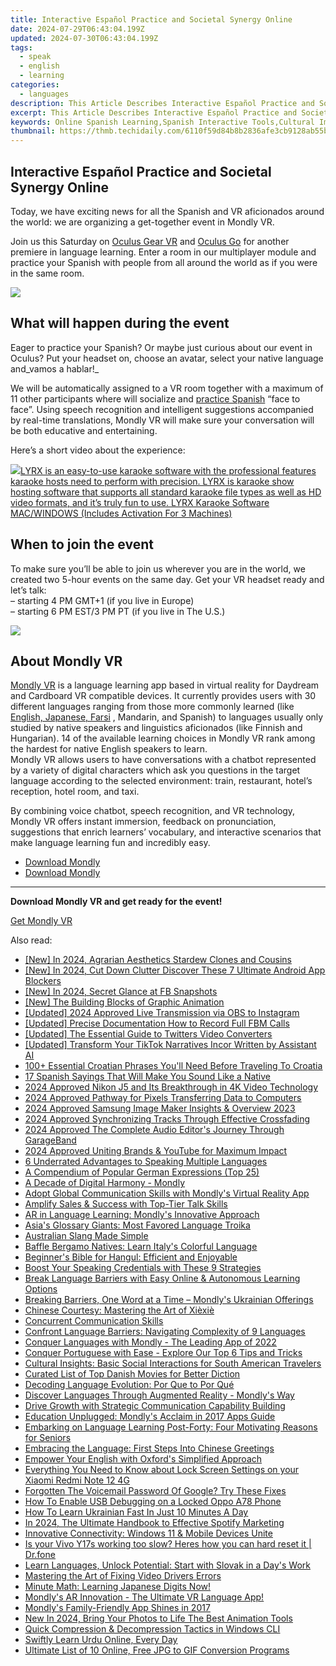 ```yaml
---
title: Interactive Español Practice and Societal Synergy Online
date: 2024-07-29T06:43:04.199Z
updated: 2024-07-30T06:43:04.199Z
tags:
  - speak
  - english
  - learning
categories:
  - languages
description: This Article Describes Interactive Español Practice and Societal Synergy Online
excerpt: This Article Describes Interactive Español Practice and Societal Synergy Online
keywords: Online Spanish Learning,Spanish Interactive Tools,Cultural Immersion Through Language,Online Spanish Practice Exercises,Spanish Language Online Community,Spanish Learning Platforms,Interactive Language Experience Online
thumbnail: https://thmb.techidaily.com/6110f59d84b8b2836afe3cb9128ab55b4983bac7c041837cad5f3c0f9163df97.jpg
---
```


## Interactive Español Practice and Societal Synergy Online

 Today, we have exciting news for all the Spanish and VR aficionados around the world: we are organizing a get-together event in Mondly VR.

 Join us this Saturday on [Oculus Gear VR](https://www.oculus.com/experiences/gear-vr/1272636489423125) and [Oculus Go](https://www.oculus.com/experiences/go/1272636489423125) for another premiere in language learning. Enter a room in our multiplayer module and practice your Spanish with people from all around the world as if you were in the same room.

<!-- affiliate ads begin -->
<a href="https://secure.2checkout.com/order/checkout.php?PRODS=37100474&QTY=1&AFFILIATE=108875&CART=1"><img src="https://awario.com/images/pages/index/img-platform-ui-1280@1x.avif" border="0"></a>
<!-- affiliate ads end -->
## What will happen during the event

 Eager to practice your Spanish? Or maybe just curious about our event in Oculus? Put your headset on, choose an avatar, select your native language and_vamos a hablar!_

 We will be automatically assigned to a VR room together with a maximum of 11 other participants where will socialize and [practice Spanish](https://shop.mondly.com/affiliate.php?ACCOUNT=ATISTUDI&AFFILIATE=108875&PATH=https://www.mondly.com?AFFILIATE=108875) “face to face”. Using speech recognition and intelligent suggestions accompanied by real-time translations, Mondly VR will make sure your conversation will be both educative and entertaining.

Here’s a short video about the experience:

<!-- affiliate ads begin -->
<a href="https://shop.pcdj.com/order/checkout.php?PRODS=4698998&QTY=1&AFFILIATE=108875&CART=1"> <img src="https://secure.avangate.com/images/merchant/47f4b6321e9fd8e8f7326a6adc1a7c1e/products/MacBook_Pro_lyrx-withsinger-tv.png" border="0">LYRX is an easy-to-use karaoke software with the professional features karaoke hosts need to perform with precision. LYRX is karaoke show hosting software that supports all standard karaoke file types as well as HD video formats, and it’s truly fun to use. 
LYRX Karaoke Software MAC/WINDOWS (Includes Activation For 3 Machines)</a>
<!-- affiliate ads end -->
## When to join the event

 To make sure you’ll be able to join us wherever you are in the world, we created two 5-hour events on the same day. Get your VR headset ready and let’s talk:  
 – starting 4 PM GMT+1 (if you live in Europe)  
 – starting 6 PM EST/3 PM PT (if you live in The U.S.)

<!-- affiliate ads begin -->
<a href="https://store.revouninstaller.com/order/checkout.php?PRODS=27889512&QTY=1&AFFILIATE=108875&CART=1"><img src="https://secure.avangate.com/images/merchant/4282ec8de8c9be897e7aff4aa231b1a4/728__90.jpg" border="0"></a>
<!-- affiliate ads end -->
## About Mondly VR

[Mondly VR](https://shop.mondly.com/affiliate.php?ACCOUNT=ATISTUDI&AFFILIATE=108875&PATH=https://www.mondly.com?AFFILIATE=108875) is a language learning app based in virtual reality for Daydream and Cardboard VR compatible devices. It currently provides users with 30 different languages ranging from those more commonly learned (like [English, Japanese, Farsi](https://shop.mondly.com/affiliate.php?ACCOUNT=ATISTUDI&AFFILIATE=108875&PATH=https://www.mondly.com?AFFILIATE=108875) , Mandarin, and Spanish) to languages usually only studied by native speakers and linguistics aficionados (like Finnish and Hungarian). 14 of the available learning choices in Mondly VR rank among the hardest for native English speakers to learn.  
 Mondly VR allows users to have conversations with a chatbot represented by a variety of digital characters which ask you questions in the target language according to the selected environment: train, restaurant, hotel’s reception, hotel room, and taxi.

 By combining voice chatbot, speech recognition, and VR technology, Mondly VR offers instant immersion, feedback on pronunciation, suggestions that enrich learners’ vocabulary, and interactive scenarios that make language learning fun and incredibly easy.

* [Download Mondly](https://www.facebook.com/sharer/sharer.php?u=https%3A%2F%2Fwww.mondly.com%2Fblog%2Foculus-event-practice-your-spanish-socialize-mondly-vr-multiplayer%2F&t=Oculus+Event%3A+Practice+Your+Spanish+and+Socialize+in+Mondly+VR+Multiplayer "Share on Facebook")
* [Download Mondly](https://shop.mondly.com/affiliate.php?ACCOUNT=ATISTUDI&AFFILIATE=108875&PATH=https://www.mondly.com?AFFILIATE=108875)

---

**Download Mondly VR and get ready for the event!**

[Get Mondly VR](https://www.oculus.com/experiences/gear-vr/1272636489423125 "Get Mondly VR")

<ins class="adsbygoogle"
     style="display:block"
     data-ad-format="autorelaxed"
     data-ad-client="ca-pub-7571918770474297"
     data-ad-slot="1223367746"></ins>



<ins class="adsbygoogle"
     style="display:block"
     data-ad-client="ca-pub-7571918770474297"
     data-ad-slot="8358498916"
     data-ad-format="auto"
     data-full-width-responsive="true"></ins>





<span class="atpl-alsoreadstyle">Also read:</span>
<div><ul>
<li><a href="https://screen-capture.techidaily.com/new-in-2024-agrarian-aesthetics-stardew-clones-and-cousins/"><u>[New] In 2024, Agrarian Aesthetics  Stardew Clones and Cousins</u></a></li>
<li><a href="https://facebook-record-videos.techidaily.com/new-in-2024-cut-down-clutter-discover-these-7-ultimate-android-app-blockers/"><u>[New] In 2024, Cut Down Clutter  Discover These 7 Ultimate Android App Blockers</u></a></li>
<li><a href="https://facebook-clips.techidaily.com/new-in-2024-secret-glance-at-fb-snapshots/"><u>[New] In 2024, Secret Glance at FB Snapshots</u></a></li>
<li><a href="https://some-approaches.techidaily.com/new-the-building-blocks-of-graphic-animation/"><u>[New] The Building Blocks of Graphic Animation</u></a></li>
<li><a href="https://screen-mirroring-recording.techidaily.com/updated-2024-approved-live-transmission-via-obs-to-instagram/"><u>[Updated] 2024 Approved  Live Transmission via OBS to Instagram</u></a></li>
<li><a href="https://screen-sharing-recording.techidaily.com/updated-precise-documentation-how-to-record-full-fbm-calls/"><u>[Updated] Precise Documentation  How to Record Full FBM Calls</u></a></li>
<li><a href="https://some-approaches.techidaily.com/updated-the-essential-guide-to-twitters-video-converters/"><u>[Updated] The Essential Guide to Twitters Video Converters</u></a></li>
<li><a href="https://tiktok-videos.techidaily.com/updated-transform-your-tiktok-narratives-incor-written-by-assistant-ai/"><u>[Updated] Transform Your TikTok Narratives  Incor Written by Assistant AI</u></a></li>
<li><a href="https://mondly-stories.techidaily.com/100plus-essential-croatian-phrases-youll-need-before-traveling-to-croatia/"><u>100+ Essential Croatian Phrases You'll Need Before Traveling To Croatia</u></a></li>
<li><a href="https://mondly-stories.techidaily.com/17-spanish-sayings-that-will-make-you-sound-like-a-native/"><u>17 Spanish Sayings That Will Make You Sound Like a Native</u></a></li>
<li><a href="https://extra-support.techidaily.com/2024-approved-nikon-j5-and-its-breakthrough-in-4k-video-technology/"><u>2024 Approved  Nikon J5 and Its Breakthrough in 4K Video Technology</u></a></li>
<li><a href="https://article-files.techidaily.com/2024-approved-pathway-for-pixels-transferring-data-to-computers/"><u>2024 Approved  Pathway for Pixels  Transferring Data to Computers</u></a></li>
<li><a href="https://article-helps.techidaily.com/2024-approved-samsung-image-maker-insights-and-overview-2023/"><u>2024 Approved  Samsung Image Maker  Insights & Overview 2023</u></a></li>
<li><a href="https://some-guidance.techidaily.com/2024-approved-synchronizing-tracks-through-effective-crossfading/"><u>2024 Approved  Synchronizing Tracks Through Effective Crossfading</u></a></li>
<li><a href="https://some-guidance.techidaily.com/2024-approved-the-complete-audio-editors-journey-through-garageband/"><u>2024 Approved  The Complete Audio Editor's Journey Through GarageBand</u></a></li>
<li><a href="https://some-skills.techidaily.com/2024-approved-uniting-brands-and-youtube-for-maximum-impact/"><u>2024 Approved  Uniting Brands & YouTube for Maximum Impact</u></a></li>
<li><a href="https://mondly-stories.techidaily.com/6-underrated-advantages-to-speaking-multiple-languages/"><u>6 Underrated Advantages to Speaking Multiple Languages</u></a></li>
<li><a href="https://mondly-stories.techidaily.com/a-compendium-of-popular-german-expressions-top-25/"><u>A Compendium of Popular German Expressions (Top 25)</u></a></li>
<li><a href="https://mondly-stories.techidaily.com/a-decade-of-digital-harmony-mondly/"><u>A Decade of Digital Harmony - Mondly</u></a></li>
<li><a href="https://mondly-stories.techidaily.com/adopt-global-communication-skills-with-mondlys-virtual-reality-app/"><u>Adopt Global Communication Skills with Mondly's Virtual Reality App</u></a></li>
<li><a href="https://mondly-stories.techidaily.com/amplify-sales-and-success-with-top-tier-talk-skills/"><u>Amplify Sales & Success with Top-Tier Talk Skills</u></a></li>
<li><a href="https://mondly-stories.techidaily.com/ar-in-language-learning-mondlys-innovative-approach/"><u>AR in Language Learning: Mondly's Innovative Approach</u></a></li>
<li><a href="https://mondly-stories.techidaily.com/asias-glossary-giants-most-favored-language-troika/"><u>Asia's Glossary Giants: Most Favored Language Troika</u></a></li>
<li><a href="https://mondly-stories.techidaily.com/australian-slang-made-simple/"><u>Australian Slang Made Simple</u></a></li>
<li><a href="https://mondly-stories.techidaily.com/baffle-bergamo-natives-learn-italys-colorful-language/"><u>Baffle Bergamo Natives: Learn Italy's Colorful Language</u></a></li>
<li><a href="https://mondly-stories.techidaily.com/beginners-bible-for-hangul-efficient-and-enjoyable/"><u>Beginner's Bible for Hangul: Efficient and Enjoyable</u></a></li>
<li><a href="https://mondly-stories.techidaily.com/boost-your-speaking-credentials-with-these-9-strategies/"><u>Boost Your Speaking Credentials with These 9 Strategies</u></a></li>
<li><a href="https://mondly-stories.techidaily.com/break-language-barriers-with-easy-online-and-autonomous-learning-options/"><u>Break Language Barriers with Easy Online & Autonomous Learning Options</u></a></li>
<li><a href="https://mondly-stories.techidaily.com/breaking-barriers-one-word-at-a-time-mondlys-ukrainian-offerings/"><u>Breaking Barriers, One Word at a Time – Mondly's Ukrainian Offerings</u></a></li>
<li><a href="https://mondly-stories.techidaily.com/chinese-courtesy-mastering-the-art-of-xiexie/"><u>Chinese Courtesy: Mastering the Art of Xièxiè</u></a></li>
<li><a href="https://mondly-stories.techidaily.com/concurrent-communication-skills/"><u>Concurrent Communication Skills</u></a></li>
<li><a href="https://mondly-stories.techidaily.com/confront-language-barriers-navigating-complexity-of-9-languages/"><u>Confront Language Barriers: Navigating Complexity of 9 Languages</u></a></li>
<li><a href="https://mondly-stories.techidaily.com/conquer-languages-with-mondly-the-leading-app-of-2022/"><u>Conquer Languages with Mondly - The Leading App of 2022</u></a></li>
<li><a href="https://mondly-stories.techidaily.com/conquer-portuguese-with-ease-explore-our-top-6-tips-and-tricks/"><u>Conquer Portuguese with Ease - Explore Our Top 6 Tips and Tricks</u></a></li>
<li><a href="https://mondly-stories.techidaily.com/cultural-insights-basic-social-interactions-for-south-american-travelers/"><u>Cultural Insights: Basic Social Interactions for South American Travelers</u></a></li>
<li><a href="https://mondly-stories.techidaily.com/curated-list-of-top-danish-movies-for-better-diction/"><u>Curated List of Top Danish Movies for Better Diction</u></a></li>
<li><a href="https://mondly-stories.techidaily.com/decoding-language-evolution-por-que-to-por-que/"><u>Decoding Language Evolution: Por Que to Por Qué</u></a></li>
<li><a href="https://mondly-stories.techidaily.com/discover-languages-through-augmented-reality-mondlys-way/"><u>Discover Languages Through Augmented Reality - Mondly's Way</u></a></li>
<li><a href="https://mondly-stories.techidaily.com/drive-growth-with-strategic-communication-capability-building/"><u>Drive Growth with Strategic Communication Capability Building</u></a></li>
<li><a href="https://mondly-stories.techidaily.com/education-unplugged-mondlys-acclaim-in-2017-apps-guide/"><u>Education Unplugged: Mondly's Acclaim in 2017 Apps Guide</u></a></li>
<li><a href="https://mondly-stories.techidaily.com/embarking-on-language-learning-post-forty-four-motivating-reasons-for-seniors/"><u>Embarking on Language Learning Post-Forty: Four Motivating Reasons for Seniors</u></a></li>
<li><a href="https://mondly-stories.techidaily.com/embracing-the-language-first-steps-into-chinese-greetings/"><u>Embracing the Language: First Steps Into Chinese Greetings</u></a></li>
<li><a href="https://mondly-stories.techidaily.com/empower-your-english-with-oxfords-simplified-approach/"><u>Empower Your English with Oxford's Simplified Approach</u></a></li>
<li><a href="https://unlock-android.techidaily.com/everything-you-need-to-know-about-lock-screen-settings-on-your-xiaomi-redmi-note-12-4g-by-drfone-android/"><u>Everything You Need to Know about Lock Screen Settings on your Xiaomi Redmi Note 12 4G</u></a></li>
<li><a href="https://unlock-android.techidaily.com/forgotten-the-voicemail-password-of-google-try-these-fixes-by-drfone-android/"><u>Forgotten The Voicemail Password Of Google? Try These Fixes</u></a></li>
<li><a href="https://easy-unlock-android.techidaily.com/how-to-enable-usb-debugging-on-a-locked-oppo-a78-phone-by-drfone-android/"><u>How To Enable USB Debugging on a Locked Oppo A78 Phone</u></a></li>
<li><a href="https://mondly-stories.techidaily.com/1719580521776-how-to-learn-ukrainian-fast-in-just-10-minutes-a-day/"><u>How To Learn Ukrainian Fast In Just 10 Minutes A Day</u></a></li>
<li><a href="https://some-skills.techidaily.com/in-2024-the-ultimate-handbook-to-effective-spotify-marketing/"><u>In 2024, The Ultimate Handbook to Effective Spotify Marketing</u></a></li>
<li><a href="https://win11.techidaily.com/innovative-connectivity-windows-11-and-mobile-devices-unite/"><u>Innovative Connectivity: Windows 11 & Mobile Devices Unite</u></a></li>
<li><a href="https://techidaily.com/is-your-vivo-y17s-working-too-slow-heres-how-you-can-hard-reset-it-drfone-by-drfone-reset-android-reset-android/"><u>Is your Vivo Y17s working too slow? Heres how you can hard reset it | Dr.fone</u></a></li>
<li><a href="https://mondly-stories.techidaily.com/1719575464700-learn-languages-unlock-potential-start-with-slovak-in-a-days-work/"><u>Learn Languages, Unlock Potential: Start with Slovak in a Day's Work</u></a></li>
<li><a href="https://win11-tips.techidaily.com/mastering-the-art-of-fixing-video-drivers-errors/"><u>Mastering the Art of Fixing Video Drivers Errors</u></a></li>
<li><a href="https://mondly-stories.techidaily.com/1719578539545-minute-math-learning-japanese-digits-now/"><u>Minute Math: Learning Japanese Digits Now!</u></a></li>
<li><a href="https://mondly-stories.techidaily.com/1719577740237-mondlys-ar-innovation-the-ultimate-vr-language-app/"><u>Mondly's AR Innovation - The Ultimate VR Language App!</u></a></li>
<li><a href="https://mondly-stories.techidaily.com/1719579073886-mondlys-family-friendly-app-shines-in-2017/"><u>Mondly's Family-Friendly App Shines in 2017</u></a></li>
<li><a href="https://smart-video-editing.techidaily.com/new-in-2024-bring-your-photos-to-life-the-best-animation-tools/"><u>New In 2024, Bring Your Photos to Life The Best Animation Tools</u></a></li>
<li><a href="https://win11.techidaily.com/quick-compression-and-decompression-tactics-in-windows-cli/"><u>Quick Compression & Decompression Tactics in Windows CLI</u></a></li>
<li><a href="https://mondly-stories.techidaily.com/1719580623309-swiftly-learn-urdu-online-every-day/"><u>Swiftly Learn Urdu Online, Every Day</u></a></li>
<li><a href="https://extra-information.techidaily.com/ultimate-list-of-10-online-free-jpg-to-gif-conversion-programs/"><u>Ultimate List of 10 Online, Free JPG to GIF Conversion Programs</u></a></li>
</ul></div>

